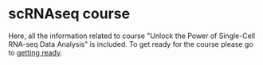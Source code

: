 # scRNAseq course

Here, all the information related to course "Unlock the Power of Single-Cell RNA-seq Data Analysis" is included. To get ready for the course please go to [getting ready](https://github.com/jjovelc/courses/blob/main/scRNAseq_2024/getting_ready.md).

